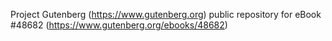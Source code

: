 Project Gutenberg (https://www.gutenberg.org) public repository for eBook #48682 (https://www.gutenberg.org/ebooks/48682)
